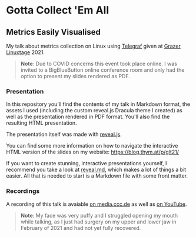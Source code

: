 # Gotta Collect 'Em All

## Metrics Easily Visualised

My talk about metrics collection on Linux using [Telegraf](https://www.influxdata.com/time-series-platform/telegraf/) given at [Grazer Linuxtage](https://www.linuxtage.at/en/) 2021.

> **Note**: Due to COVID concerns this event took place online. I was invited to a BigBlueButton online conference room and only had the option to present my slides rendered as PDF.


### Presentation

In this repository you'll find the contents of my talk in Markdown format, the assets I used (including the custom reveal.js Dracula theme I created) as well as the presentation rendered in PDF format. You'll also find the resulting HTML presentation.

The presentation itself was made with [reveal.js](https://revealjs.com/).

You can find some more information on how to navigate the interactive HTML version of the slides on my website:
https://blog.thym.at/p/glt21/

If you want to create stunning, interactive presentations yourself, I recommend you take a look at [reveal.md](https://github.com/webpro/reveal-md), which makes a lot of things a bit easier. All that is needed to start is a Markdown file with some front matter.


### Recordings

A recording of this talk is avaiable [on media.ccc.de](https://media.ccc.de/v/glt21-237-gotta-collect-em-all-metrics-easily-visualised) as well as [on YouTube](https://www.youtube.com/watch?v=8cPsnsHjLvs).

> **Note**: My face was very puffy and I struggled opening my mouth while talking, as I just had surgery on my upper and lower jaw in February of 2021 and had not yet fully recovered.
